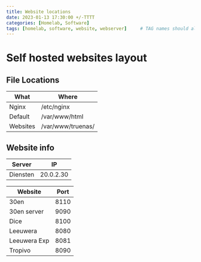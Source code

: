 ```yaml
---
title: Website locations
date: 2023-01-13 17:30:00 +/-TTTT
categories: [Homelab, Software]
tags: [homelab, software, website, webserver]     # TAG names should always be lowercase
---
```

# Self hosted websites layout

## File Locations
|What|Where|
|--|--|
|Nginx|/etc/nginx|
|Default|/var/www/html|
|Websites|/var/www/truenas/|

## Website info
|Server|IP|
|-|-|
|Diensten|20.0.2.30|

|Website|Port|
|-|-|
|30en|8110|
|30en server|9090|
|Dice|8100|
|Leeuwera|8080|
|Leeuwera Exp|8081|
|Tropivo|8090|